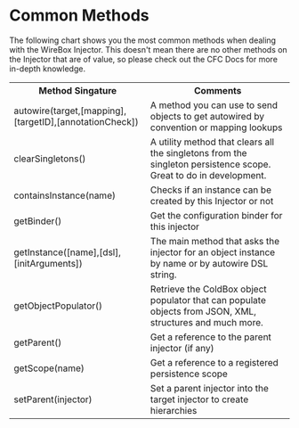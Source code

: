 # Common Methods

The following chart shows you the most common methods when dealing with the WireBox Injector. This doesn't mean there are no other methods on the Injector that are of value, so please check out the CFC Docs for more in-depth knowledge.

<table>
    <tr>
        <th>Method Singature</th>
        <th>Comments</th>
    </tr>
    <tr>
        <td>autowire(target,[mapping],[targetID],[annotationCheck]) </td>
        <td>A method you can use to send objects to get autowired by convention or mapping lookups</td>
    </tr>
    <tr>
        <td>clearSingletons() </td>
        <td>A utility method that clears all the singletons from the singleton persistence scope. Great to do in development.</td>
    </tr>
    <tr>
        <td>containsInstance(name) </td>
        <td>Checks if an instance can be created by this Injector or not</td>
    </tr>
    <tr>
        <td>getBinder() </td>
        <td>Get the configuration binder for this injector</td>
    </tr>
    <tr>
        <td>getInstance([name],[dsl],[initArguments]) </td>
        <td>The main method that asks the injector for an object instance by name or by autowire DSL string.</td>
    </tr>
    <tr>
        <td>getObjectPopulator() </td>
        <td>Retrieve the ColdBox object populator that can populate objects from JSON, XML, structures and much more.</td>
    </tr>
    <tr>
        <td>getParent() </td>
        <td>Get a reference to the parent injector (if any)</td>
    </tr>
    <tr>
        <td>getScope(name) </td>
        <td>Get a reference to a registered persistence scope</td>
    </tr>
    <tr>
        <td>setParent(injector) </td>
        <td>Set a parent injector into the target injector to create hierarchies</td>
    </tr>
</table>

